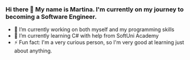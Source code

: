 ### Hi there 👋 My name is Martina. I'm currently on my journey to becoming a Software Engineer.

- 🔭 I’m currently working on both myself and my programming skills
- 🌱 I’m currently learning C# with help from SoftUni Academy
- ⚡ Fun fact: I'm a very curious person, so I'm very good at learning just about anything.
